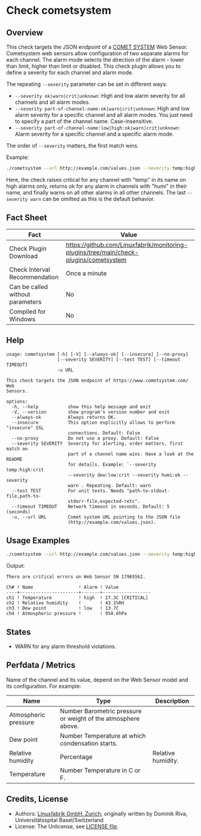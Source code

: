 # Check cometsystem

## Overview

This check targets the JSON endpoint of a [COMET SYSTEM](https://www.cometsystem.com/) Web Sensor. Cometsystem web sensors allow configuration of two separate alarms for each channel. The alarm mode selects the direction of the alarm - lower than limit, higher than limit or disabled. This check plugin allows you to define a severity for each channel and alarm mode.

The repeating `--severity` parameter can be set in different ways:

* `--severity ok|warn|crit|unknown`: High and low alarm severity for all channels and all alarm modes.
* `--severity part-of-channel-name:ok|warn|crit|unknown`: High and low alarm severity for a specific channel and all alarm modes. You just need to specify a part of the channel name. Case-insensitive.
* `--severity part-of-channel-name:low|high:ok|warn|crit|unknown`: Alarm severity for a specific channel and a specific alarm mode.

The order of `--severity` matters, the first match wins.

Example:

```bash
./cometsystem --url http://example.com/values.json --severity temp:high:crit --severity humi:ok --severity warn
```

Here, the check raises critical for any channel with "temp" in its name on high alarms only, returns ok for any alarm in channels with "humi" in their name, and finally warns on all other alarms in all other channels. The last `--severity warn` can be omitted as this is the default behavior.


## Fact Sheet

| Fact | Value |
|----|----|
| Check Plugin Download                 | <https://github.com/Linuxfabrik/monitoring-plugins/tree/main/check-plugins/cometsystem> |
| Check Interval Recommendation         | Once a minute |
| Can be called without parameters      | No |
| Compiled for Windows                  | No |


## Help

```text
usage: cometsystem [-h] [-V] [--always-ok] [--insecure] [--no-proxy]
                   [--severity SEVERITY] [--test TEST] [--timeout TIMEOUT]
                   -u URL

This check targets the JSON endpoint of https://www.cometsystem.com/ Web
Sensors.

options:
  -h, --help           show this help message and exit
  -V, --version        show program's version number and exit
  --always-ok          Always returns OK.
  --insecure           This option explicitly allows to perform "insecure" SSL
                       connections. Default: False
  --no-proxy           Do not use a proxy. Default: False
  --severity SEVERITY  Severity for alerting, order matters, first match on
                       part of a channel name wins. Have a look at the README
                       for details. Example: `--severity temp:high:crit
                       --severity dew:low:crit --severity humi:ok --severity
                       warn`. Repeating. Default: warn
  --test TEST          For unit tests. Needs "path-to-stdout-file,path-to-
                       stderr-file,expected-retc".
  --timeout TIMEOUT    Network timeout in seconds. Default: 5 (seconds)
  -u, --url URL        Comet system URL pointing to the JSON file
                       (http://example.com/values.json).
```


## Usage Examples

```bash
./cometsystem --url http://example.com/values.json --severity temp:high:crit --severity dew:ok
```

Output:

```text
There are critical errors on Web Sensor SN 17965562.

Ch# ! Name                 ! Alarm ! Value            
----+----------------------+-------+------------------
ch1 ! Temperature          ! high  ! 27.3C [CRITICAL] 
ch2 ! Relative humidity    !       ! 43.1%RH          
ch3 ! Dew point            ! low   ! 13.7C
ch4 ! Atmospheric pressure !       ! 958.6hPa
```


## States

* WARN for any alarm threshold violations.


## Perfdata / Metrics

Name of the channel and its value, depend on the Web Sensor model and its configuration. For example:

| Name | Type | Description |
|----|----|----|
| Atmospheric pressure | Number Barometric pressure or weight of the atmosphere above. |  |
| Dew point | Number Temperature at which condensation starts. |  |
| Relative humidity | Percentage | Relative humidity. |
| Temperature | Number Temperature in C or F. |  |


## Credits, License

* Authors: [Linuxfabrik GmbH, Zurich](https://www.linuxfabrik.ch); originally written by Dominik Riva, Universitätsspital Basel/Switzerland
* License: The Unlicense, see [LICENSE file](https://unlicense.org/).
